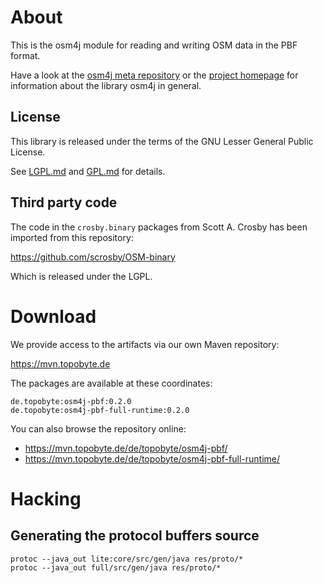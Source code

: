 # About

This is the osm4j module for reading and writing OSM data in the PBF format.

Have a look at the [osm4j meta repository](https://github.com/topobyte/osm4j) or
the [project homepage](http://www.jaryard.com/projects/osm4j/index.html) for
information about the library osm4j in general.

## License

This library is released under the terms of the GNU Lesser General Public
License.

See [LGPL.md](LGPL.md) and [GPL.md](GPL.md) for details.

## Third party code

The code in the `crosby.binary` packages from Scott A. Crosby 
has been imported from this repository:

https://github.com/scrosby/OSM-binary

Which is released under the LGPL.

# Download

We provide access to the artifacts via our own Maven repository:

<https://mvn.topobyte.de>

The packages are available at these coordinates:

    de.topobyte:osm4j-pbf:0.2.0
    de.topobyte:osm4j-pbf-full-runtime:0.2.0

You can also browse the repository online:

* <https://mvn.topobyte.de/de/topobyte/osm4j-pbf/>
* <https://mvn.topobyte.de/de/topobyte/osm4j-pbf-full-runtime/>

# Hacking

## Generating the protocol buffers source

    protoc --java_out lite:core/src/gen/java res/proto/*
    protoc --java_out full/src/gen/java res/proto/*
